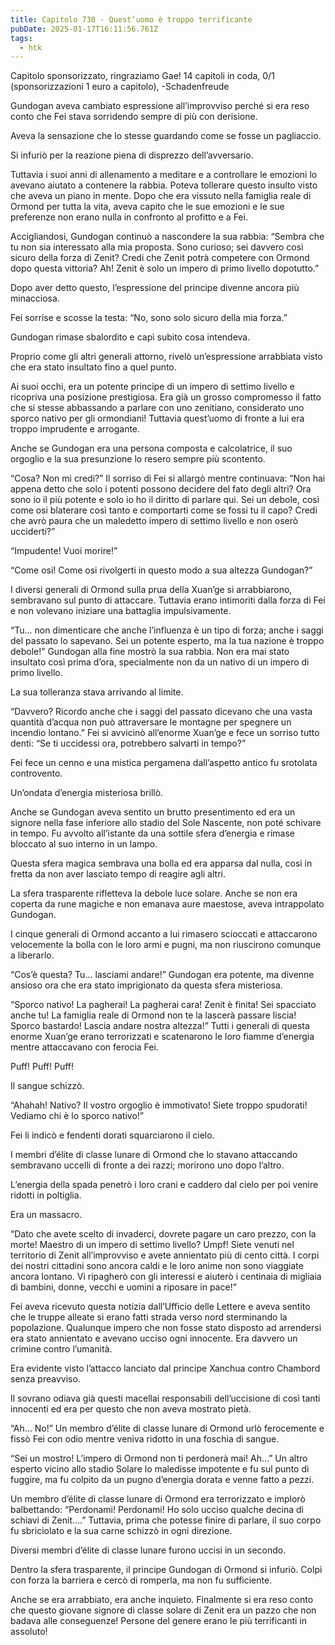 ```yaml
---
title: Capitolo 730 - Quest’uomo è troppo terrificante
pubDate: 2025-01-17T16:11:56.761Z
tags:
  - htk
---
```



Capitolo sponsorizzato, ringraziamo Gae!
14 capitoli in coda, 0/1 (sponsorizzazioni 1 euro a capitolo),
-Schadenfreude

Gundogan aveva cambiato espressione all’improvviso perché si era reso conto che Fei stava sorridendo sempre di più con derisione.

Aveva la sensazione che lo stesse guardando come se fosse un pagliaccio.

Si infuriò per la reazione piena di disprezzo dell’avversario.

Tuttavia i suoi anni di allenamento a meditare e a controllare le emozioni lo avevano aiutato a contenere la rabbia. Poteva tollerare questo insulto visto che aveva un piano in mente. Dopo che era vissuto nella famiglia reale di Ormond per tutta la vita, aveva capito che le sue emozioni e le sue preferenze non erano nulla in confronto al profitto e a Fei.

Accigliandosi, Gundogan continuò a nascondere la sua rabbia: “Sembra che tu non sia interessato alla mia proposta. Sono curioso; sei davvero così sicuro della forza di Zenit? Credi che Zenit potrà competere con Ormond dopo questa vittoria? Ah! Zenit è solo un impero di primo livello dopotutto.”

Dopo aver detto questo, l’espressione del principe divenne ancora più minacciosa.

Fei sorrise e scosse la testa: “No, sono solo sicuro della mia forza.”

Gundogan rimase sbalordito e capì subito cosa intendeva.

Proprio come gli altri generali attorno, rivelò un’espressione arrabbiata visto che era stato insultato fino a quel punto.

Ai suoi occhi, era un potente principe di un impero di settimo livello e ricopriva una posizione prestigiosa. Era già un grosso compromesso il fatto che si stesse abbassando a parlare con uno zenitiano, considerato uno sporco nativo per gli ormondiani!
Tuttavia quest’uomo di fronte a lui era troppo imprudente e arrogante.

Anche se Gundogan era una persona composta e calcolatrice, il suo orgoglio e la sua presunzione lo resero sempre più scontento.

“Cosa? Non mi credi?” Il sorriso di Fei si allargò mentre continuava: “Non hai appena detto che solo i potenti possono decidere del fato degli altri? Ora sono io il più potente e solo io ho il diritto di parlare qui. Sei un debole, così come osi blaterare così tanto e comportarti come se fossi tu il capo? Credi che avrò paura che un maledetto impero di settimo livello e non oserò ucciderti?”

“Impudente! Vuoi morire!”

“Come osi! Come osi rivolgerti in questo modo a sua altezza Gundogan?”

I diversi generali di Ormond sulla prua della Xuan’ge si arrabbiarono, sembravano sul punto di attaccare. Tuttavia erano intimoriti dalla forza di Fei e non volevano iniziare una battaglia impulsivamente.

“Tu… non dimenticare che anche l’influenza è un tipo di forza; anche i saggi del passato lo sapevano. Sei un potente esperto, ma la tua nazione è troppo debole!” Gundogan alla fine mostrò la sua rabbia. Non era mai stato insultato così prima d’ora, specialmente non da un nativo di un impero di primo livello.

La sua tolleranza stava arrivando al limite.

“Davvero? Ricordo anche che i saggi del passato dicevano che una vasta quantità d’acqua non può attraversare le montagne per spegnere un incendio lontano.” Fei si avvicinò all’enorme Xuan’ge e fece un sorriso tutto denti: “Se ti uccidessi ora, potrebbero salvarti in tempo?”

Fei fece un cenno e una mistica pergamena dall’aspetto antico fu srotolata controvento.

Un’ondata d’energia misteriosa brillò.

Anche se Gundogan aveva sentito un brutto presentimento ed era un signore nella fase inferiore allo stadio del Sole Nascente, non poté schivare in tempo. Fu avvolto all’istante da una sottile sfera d’energia e rimase bloccato al suo interno in un lampo.

Questa sfera magica sembrava una bolla ed era apparsa dal nulla, così in fretta da non aver lasciato tempo di reagire agli altri.

La sfera trasparente rifletteva la debole luce solare. Anche se non era coperta da rune magiche e non emanava aure maestose, aveva intrappolato Gundogan.

I cinque generali di Ormond accanto a lui rimasero scioccati e attaccarono velocemente la bolla con le loro armi e pugni, ma non riuscirono comunque a liberarlo.

“Cos’è questa? Tu… lasciami andare!” Gundogan era potente, ma divenne ansioso ora che era stato imprigionato da questa sfera misteriosa.

“Sporco nativo! La pagherai! La pagherai cara! Zenit è finita! Sei spacciato anche tu! La famiglia reale di Ormond non te la lascerà passare liscia! Sporco bastardo! Lascia andare nostra altezza!” Tutti i generali di questa enorme Xuan’ge erano terrorizzati e scatenarono le loro fiamme d’energia mentre attaccavano con ferocia Fei.

Puff! Puff! Puff!

Il sangue schizzò.

“Ahahah! Nativo? Il vostro orgoglio è immotivato! Siete troppo spudorati! Vediamo chi è lo sporco nativo!”

Fei li indicò e fendenti dorati squarciarono il cielo.

I membri d’élite di classe lunare di Ormond che lo stavano attaccando sembravano uccelli di fronte a dei razzi; morirono uno dopo l’altro.

L’energia della spada penetrò i loro crani e caddero dal cielo per poi venire ridotti in poltiglia.

Era un massacro.

“Dato che avete scelto di invaderci, dovrete pagare un caro prezzo, con la morte! Maestro di un impero di settimo livello? Umpf! Siete venuti nel territorio di Zenit all’improvviso e avete annientato più di cento città. I corpi dei nostri cittadini sono ancora caldi e le loro anime non sono viaggiate ancora lontano. Vi ripagherò con gli interessi e aiuterò i centinaia di migliaia di bambini, donne, vecchi e uomini a riposare in pace!”

Fei aveva ricevuto questa notizia dall’Ufficio delle Lettere e aveva sentito che le truppe alleate si erano fatti strada verso nord sterminando la popolazione. Qualunque impero che non fosse stato disposto ad arrendersi era stato annientato e avevano ucciso ogni innocente. Era davvero un crimine contro l’umanità.

Era evidente visto l’attacco lanciato dal principe Xanchua contro Chambord senza preavviso.

Il sovrano odiava già questi macellai responsabili dell’uccisione di così tanti innocenti ed era per questo che non aveva mostrato pietà.

“Ah… No!” Un membro d’élite di classe lunare di Ormond urlò ferocemente e fissò Fei con odio mentre veniva ridotto in una foschia di sangue.

“Sei un mostro! L’impero di Ormond non ti perdonerà mai! Ah…” Un altro esperto vicino allo stadio Solare lo maledisse impotente e fu sul punto di fuggire, ma fu colpito da un pugno d’energia dorata e venne fatto a pezzi.

Un membro d’élite di classe lunare di Ormond era terrorizzato e implorò balbettando: “Perdonami! Perdonami! Ho solo ucciso qualche decina di schiavi di Zenit….” Tuttavia, prima che potesse finire di parlare, il suo corpo fu sbriciolato e la sua carne schizzò in ogni direzione.

Diversi membri d’élite di classe lunare furono uccisi in un secondo.

Dentro la sfera trasparente, il principe Gundogan di Ormond si infuriò. Colpì con forza la barriera e cercò di romperla, ma non fu sufficiente.

Anche se era arrabbiato, era anche inquieto. Finalmente si era reso conto che questo giovane signore di classe solare di Zenit era un pazzo che non badava alle conseguenze! Persone del genere erano le più terrificanti in assoluto!
